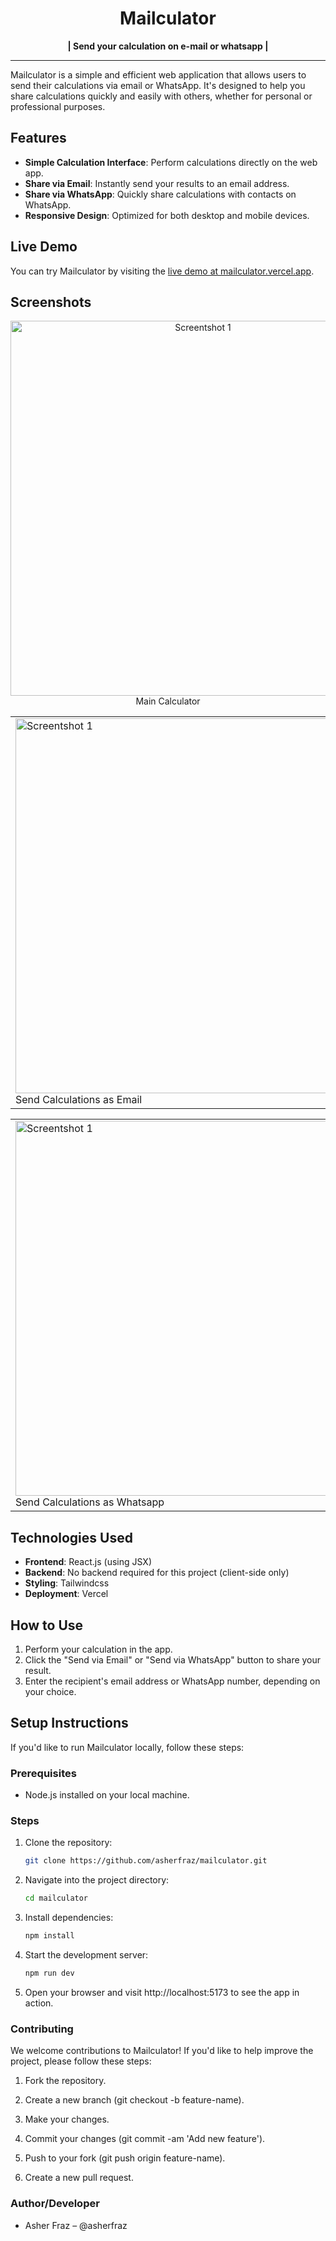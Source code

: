 
<div align="center">
<h1 align="center">Mailculator</h1>
<p align="center"> <b>| Send your calculation on e-mail or whatsapp |</b></p>
</div>

---

Mailculator is a simple and efficient web application that allows users to send their calculations via email or WhatsApp. It's designed to help you share calculations quickly and easily with others, whether for personal or professional purposes.

## Features

- **Simple Calculation Interface**: Perform calculations directly on the web app.
- **Share via Email**: Instantly send your results to an email address.
- **Share via WhatsApp**: Quickly share calculations with contacts on WhatsApp.
- **Responsive Design**: Optimized for both desktop and mobile devices.

## Live Demo

You can try Mailculator by visiting the [live demo at mailculator.vercel.app](https://mailculator.vercel.app/).

## Screenshots
<div align="center">
<img src="./Sscreenshots/main.png" alt="Screentshot 1" width="600px">
<br/>
Main Calculator
<br/>
<table>
<tr> 
    <td><img src="./Sscreenshots/sendasemail.png" alt="Screentshot 1" width="600px">
<br/>
Send Calculations as Email</td>
    <td><img src="./Sscreenshots/emailresult.png" alt="Screentshot 1" width="600px">
<br/>
Email Received</td>
</tr>
</table>
<table>
<tr> 
    <td><img src="./Sscreenshots/sendaswhatsapp.png" alt="Screentshot 1" width="600px">
<br/>
Send Calculations as Whatsapp</td>
    <td><img src="./Sscreenshots/whatsappresult.jpg" alt="Screentshot 1" width="600px">
<br/>
Whatsapp Message Received</td>
</tr>
</table>

</div>


## Technologies Used

- **Frontend**: React.js (using JSX)
- **Backend**: No backend required for this project (client-side only)
- **Styling**: Tailwindcss
- **Deployment**: Vercel

## How to Use

1. Perform your calculation in the app.
2. Click the "Send via Email" or "Send via WhatsApp" button to share your result.
3. Enter the recipient's email address or WhatsApp number, depending on your choice.

## Setup Instructions

If you'd like to run Mailculator locally, follow these steps:

### Prerequisites

- Node.js installed on your local machine.

### Steps

1. Clone the repository:
   ```bash
   git clone https://github.com/asherfraz/mailculator.git
   ```
2. Navigate into the project directory:
    ```bash
    cd mailculator
    ```
3. Install dependencies:
    ```bash
    npm install
    ```
4. Start the development server:

    ```bash
    npm run dev
    ```
5. Open your browser and visit http://localhost:5173 to see the app in action.

### Contributing
We welcome contributions to Mailculator! If you'd like to help improve the project, please follow these steps:

1. Fork the repository.

2. Create a new branch (git checkout -b feature-name).

3. Make your changes.

4. Commit your changes (git commit -am 'Add new feature').

5. Push to your fork (git push origin feature-name).

6. Create a new pull request.

### Author/Developer
- Asher Fraz – @asherfraz
